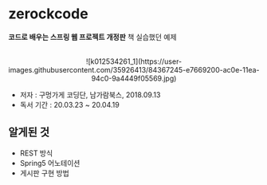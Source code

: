# zerockcode
**코드로 배우는 스프링 웹 프로젝트 개정판** 책 실습했던 예제

<br>

<div align=center>
![k012534261_1](https://user-images.githubusercontent.com/35926413/84367245-e7669200-ac0e-11ea-94c0-9a4449f05569.jpg)
</div>

- 저자 : 구멍가게 코딩단, 남가람북스, 2018.09.13
- 독서 기간 : 20.03.23 ~ 20.04.19 

## 알게된 것
- REST 방식
- Spring5 어노테이션
- 게시판 구현 방법
